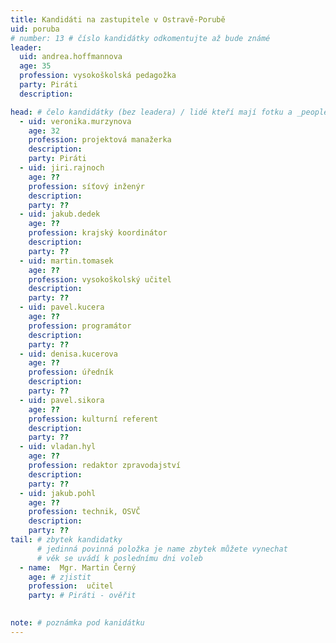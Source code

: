 ```yaml
---
title: Kandidáti na zastupitele v Ostravě-Porubě
uid: poruba
# number: 13 # číslo kandidátky odkomentujte až bude známé
leader:
  uid: andrea.hoffmannova
  age: 35
  profession: vysokoškolská pedagožka
  party: Piráti
  description: 

head: # čelo kandidátky (bez leadera) / lidé kteří mají fotku a _people/jmeno.md
  - uid: veronika.murzynova
    age: 32  
    profession: projektová manažerka
    description: 
    party: Piráti
  - uid: jiri.rajnoch
    age: ??
    profession: síťový inženýr
    description: 
    party: ??
  - uid: jakub.dedek
    age: ??
    profession: krajský koordinátor
    description: 
    party: ??
  - uid: martin.tomasek
    age: ??
    profession: vysokoškolský učitel
    description: 
    party: ??
  - uid: pavel.kucera
    age: ??
    profession: programátor
    description: 
    party: ??
  - uid: denisa.kucerova
    age: ??
    profession: úředník
    description: 
    party: ??
  - uid: pavel.sikora
    age: ??
    profession: kulturní referent
    description: 
    party: ??
  - uid: vladan.hyl
    age: ??
    profession: redaktor zpravodajství
    description: 
    party: ??
  - uid: jakub.pohl
    age: ??
    profession: technik, OSVČ
    description: 
    party: ??
tail: # zbytek kandidatky
      # jedinná povinná položka je name zbytek můžete vynechat
      # věk se uvádí k poslednímu dni voleb
  - name:  Mgr. Martin Černý
    age: # zjistit
    profession:  učitel
    party: # Piráti - ověřit
 

note: # poznámka pod kanidátku
---
```

